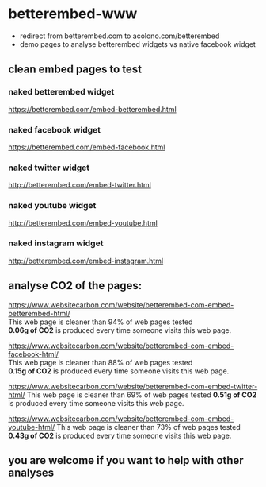 # betterembed-www

- redirect from betterembed.com to acolono.com/betterembed
- demo pages to analyse betterembed widgets vs native facebook widget


## clean embed pages to test

### naked betterembed widget
https://betterembed.com/embed-betterembed.html

### naked facebook widget
https://betterembed.com/embed-facebook.html

### naked twitter widget
http://betterembed.com/embed-twitter.html

### naked youtube widget
http://betterembed.com/embed-youtube.html

### naked instagram widget
http://betterembed.com/embed-instagram.html


## analyse CO2 of the pages:

https://www.websitecarbon.com/website/betterembed-com-embed-betterembed-html/  
This web page is cleaner than 94% of web pages tested  
**0.06g of CO2** is produced every time someone visits this web page.

https://www.websitecarbon.com/website/betterembed-com-embed-facebook-html/  
This web page is cleaner than 88% of web pages tested  
**0.15g of CO2** is produced every time someone visits this web page.

https://www.websitecarbon.com/website/betterembed-com-embed-twitter-html/
This web page is cleaner than 69% of web pages tested
**0.51g of CO2** is produced every time someone visits this web page.

https://www.websitecarbon.com/website/betterembed-com-embed-youtube-html/
This web page is cleaner than 73% of web pages tested
**0.43g of CO2** is produced every time someone visits this web page.


## you are welcome if you want to help with other analyses
